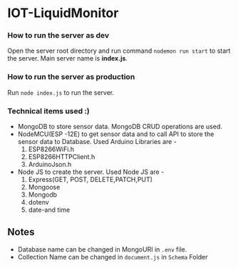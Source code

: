 # IOT-LiquidMonitor

### How to run the server as dev 
Open the server root directory and run command `nodemon run start` to start the server. Main server name is **index.js**.

### How to run the server as production
Run `node index.js` to run the server.

### Technical items used :)
- MongoDB to store sensor data. MongoDB CRUD operations are used.
- NodeMCU(ESP -12E) to get sensor data and to call API to store the sensor data to Database. Used Arduino Libraries are -
  1. ESP8266WiFi.h
  2. ESP8266HTTPClient.h
  3. ArduinoJson.h
- Node JS to create the server. Used Node JS are -
  1. Express(GET, POST, DELETE,PATCH,PUT)
  2. Mongoose
  3. Mongodb
  4. dotenv
  5. date-and time

## Notes
- Database name can be changed in MongoURI in `.env` file.
- Collection Name can be changed in `document.js` in `Schema` Folder
